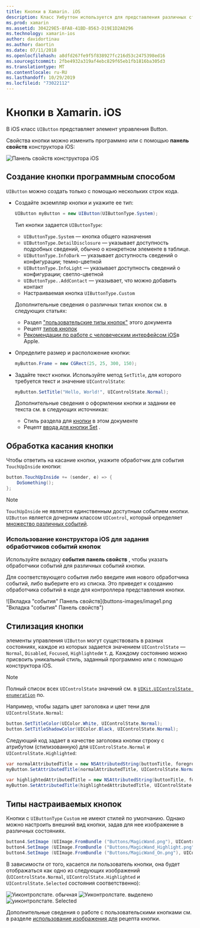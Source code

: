 ```yaml
---
title: Кнопки в Xamarin. iOS
description: Класс Уибуттон используется для представления различных стилей кнопок на экранах iOS. В этом руководством представлены различные варианты работы с кнопками в iOS.
ms.prod: xamarin
ms.assetid: 304229E5-8FA8-41BD-8563-D19E1D2A0296
ms.technology: xamarin-ios
author: davidortinau
ms.author: daortin
ms.date: 07/11/2018
ms.openlocfilehash: a8dfd267fe9f5f838927fc216d53c2475398ed16
ms.sourcegitcommit: 2fbe4932a319af4ebc829f65eb1fb1816ba305d3
ms.translationtype: MT
ms.contentlocale: ru-RU
ms.lasthandoff: 10/29/2019
ms.locfileid: "73022112"
---
```

# <a name="buttons-in-xamarinios"></a>Кнопки в Xamarin. iOS

В iOS класс `UIButton` представляет элемент управления Button.

Свойства кнопки можно изменить программно или с помощью **панель свойств** конструктора iOS:

![Панель свойств конструктора iOS](buttons-images/properties.png "Панель свойств конструктора iOS")

## <a name="creating-a-button-programmatically"></a>Создание кнопки программным способом

`UIButton` можно создать только с помощью нескольких строк кода.

- Создайте экземпляр кнопки и укажите ее тип:

  ```csharp
  UIButton myButton = new UIButton(UIButtonType.System);
  ```

  Тип кнопки задается `UIButtonType`:

  - `UIButtonType.System` — кнопка общего назначения
  - `UIButtonType.DetailDisclosure` — указывает доступность подробных сведений, обычно о конкретном элементе в таблице.
  - `UIButtonType.InfoDark` — указывает доступность сведений о конфигурации; темно-цветной
  - `UIButtonType.InfoLight` — указывает доступность сведений о конфигурации; светло-цветной
  - `UIButtonType..AddContact` — указывает, что можно добавить контакт
  - Настраиваемая кнопка `UIButtonType.Custom`

  Дополнительные сведения о различных типах кнопок см. в следующих статьях:
  
  - Раздел ["пользовательские типы кнопок"](#custom-button-types) этого документа
  - Рецепт [типов кнопок](https://github.com/xamarin/recipes/tree/master/Recipes/ios/standard_controls/buttons/create_different_types_of_buttons)
  - [Рекомендации по работе с человеческим интерфейсом iOS](https://developer.apple.com/design/human-interface-guidelines/ios/controls/buttons/)в Apple.

- Определите размер и расположение кнопки:

  ```csharp
  myButton.Frame = new CGRect(25, 25, 300, 150);
  ```

- Задайте текст кнопки. Используйте метод `SetTitle`, для которого требуется текст и значение `UIControlState`:

  ```csharp
  myButton.SetTitle("Hello, World!", UIControlState.Normal);
  ```

  Дополнительные сведения о оформлении кнопки и задании ее текста см. в следующих источниках:

  - Стиль раздела для [кнопки](#styling-a-button) в этом документе
  - Рецепт [ввода для кнопки Set](https://github.com/xamarin/recipes/tree/master/Recipes/ios/standard_controls/buttons/set_button_text) .

## <a name="handling-a-button-tap"></a>Обработка касания кнопки

Чтобы ответить на касание кнопки, укажите обработчик для события `TouchUpInside` кнопки:

```csharp
button.TouchUpInside += (sender, e) => {
    DoSomething();
};
```

> [!NOTE]
> `TouchUpInside` не является единственным доступным событием кнопки. `UIButton` является дочерним классом `UIControl`, который определяет [множество различных событий](xref:UIKit.UIControlEvent).

### <a name="using-the-ios-designer-to-specify-button-event-handlers"></a>Использование конструктора iOS для задания обработчиков событий кнопок

Используйте вкладку **события** **панель свойств** , чтобы указать обработчики событий для различных событий кнопки.

Для соответствующего события либо введите имя нового обработчика событий, либо выберите его из списка. Это приведет к созданию обработчика событий в коде для контроллера представления кнопки.

![Вкладка "события" Панель свойств](buttons-images/image1.png "Вкладка "события" Панель свойств")

## <a name="styling-a-button"></a>Стилизация кнопки

элементы управления `UIButton` могут существовать в разных состояниях, каждое из которых задается значением `UIControlState` — `Normal`, `Disabled`, `Focused`, `Highlighted`и т. д. Каждому состоянию можно присвоить уникальный стиль, заданный программно или с помощью конструктора iOS.

> [!NOTE]
> Полный список всех `UIControlState` значений см. в [`UIKit.UIControlState enumeration`](xref:UIKit.UIControlState)
> по.

Например, чтобы задать цвет заголовка и цвет тени для `UIControlState.Normal`:

```csharp
button.SetTitleColor(UIColor.White, UIControlState.Normal);
button.SetTitleShadowColor(UIColor.Black, UIControlState.Normal);
```

Следующий код задает в качестве заголовка кнопки строку с атрибутом (стилизованную) для `UIControlState.Normal` и `UIControlState.Highlighted`:

```csharp
var normalAttributedTitle = new NSAttributedString(buttonTitle, foregroundColor: UIColor.Blue, strikethroughStyle: NSUnderlineStyle.Single);
myButton.SetAttributedTitle(normalAttributedTitle, UIControlState.Normal);

var highlightedAttributedTitle = new NSAttributedString(buttonTitle, foregroundColor: UIColor.Green, strikethroughStyle: NSUnderlineStyle.Thick);
myButton.SetAttributedTitle(highlightedAttributedTitle, UIControlState.Highlighted);
```

## <a name="custom-button-types"></a>Типы настраиваемых кнопок

Кнопки с `UIButtonType` `Custom` не имеют стилей по умолчанию. Однако можно настроить внешний вид кнопки, задав для нее изображение в различных состояниях.

```csharp
button4.SetImage (UIImage.FromBundle ("Buttons/MagicWand.png"), UIControlState.Normal);
button4.SetImage (UIImage.FromBundle ("Buttons/MagicWand_Highlight.png"), UIControlState.Highlighted);
button4.SetImage (UIImage.FromBundle ("Buttons/MagicWand_On.png"), UIControlState.Selected);
```

В зависимости от того, касается ли пользователь кнопки, она будет отображаться как одно из следующих изображений (`UIControlState.Normal`, `UIControlState.Highlighted` и `UIControlState.Selected` состояния соответственно):

![Уиконтролстате. обычная](buttons-images/image22.png "Уиконтролстате. Обычная")
![Уиконтролстате. выделено](buttons-images/image23.png "Уиконтролстате. выделенный")
![уиконтролстате. Selected](buttons-images/image24.png "Уиконтролстате. выбрано")

Дополнительные сведения о работе с пользовательскими кнопками см. в разделе [использование изображения для](https://github.com/xamarin/recipes/tree/master/Recipes/ios/standard_controls/buttons/use_an_image_for_a_button) рецепта кнопки.
